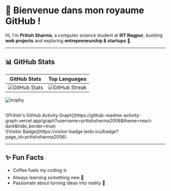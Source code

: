 # 👑 Bienvenue dans mon royaume GitHub !

Hi, I'm **Pritish Sharma**, a computer science student at **IIIT Nagpur**, building **web projects** and exploring **entrepreneurship & startups** 🚀.

---

## 📊 GitHub Stats

| GitHub Stats | Top Languages |
|--------------|---------------|
|![GitHub Stats](https://github-readme-stats.vercel.app/api?username=pritishsharma2006&show_icons=true&theme=radical)  |![GitHub Streak](https://github-readme-streak-stats.herokuapp.com/?user=pritishsharma2006&theme=radical)   |
   

![trophy](https://github-trophies.vercel.app/?username=pritishsharma2006)

<br>
![Pritish's GitHub Activity Graph](https://github-readme-activity-graph.vercel.app/graph?username=pritishsharma2006&theme=react-dark&hide_border=true)
<br>
![Visitor Badge](https://visitor-badge.laobi.icu/badge?page_id=pritishsharma2006)


---


## ✨ Fun Facts

- Coffee fuels my coding ☕  
- Always learning something new 🌌  
- Passionate about turning ideas into reality 🚀
